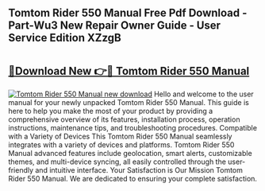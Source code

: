 ## Tomtom Rider 550 Manual Free Pdf Download - Part-Wu3 New Repair Owner Guide - User Service Edition XZzgB

# <h2><a href="http://cf17357.oget.top/?id=Tomtom+Rider+550+Manual">🔗Download New 👉🔴 Tomtom Rider 550 Manual</a></h2>

[![Tomtom Rider 550 Manual new download](https://i.imgur.com/5g1atiW.png)](http://cf17357.oget.top/?id=Tomtom+Rider+550+Manual)
Hello and welcome to the user manual for your newly unpacked Tomtom Rider 550 Manual. This guide is here to help you make the most of your product by providing a comprehensive overview of its features, installation process, operation instructions, maintenance tips, and troubleshooting procedures. Compatible with a Variety of Devices This Tomtom Rider 550 Manual seamlessly integrates with a variety of devices and platforms. Tomtom Rider 550 Manual advanced features include geolocation, smart alerts, customizable themes, and multi-device syncing, all easily controlled through the user-friendly and intuitive interface. Your Satisfaction is Our Mission Tomtom Rider 550 Manual. We are dedicated to ensuring your complete satisfaction.
